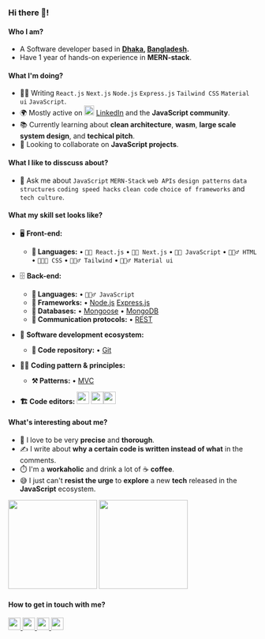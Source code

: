 ### Hi there 👋!

<!--
**rumon5h/rumon5h** is a ✨ _special_ ✨ repository because its `README.md` (this file) appears on your GitHub profile.

Here are some ideas to get you started:
-->
#### Who I am?
- A Software developer based in **[Dhaka](https://en.wikipedia.org/wiki/Dhaka), [Bangladesh](https://en.wikipedia.org/wiki/Bangladesh).** 
- Have 1 year of hands-on experience in **MERN-stack**.
<!-- - Developed products for **healthcare, financial service, F&B, retail,** and **logistics** business domains.
- Have built **native, hybrid,** and **web** apps targeting **multi-platform** and **cross-platform** ecosystems in **monolithic** and **microservices** architectures. -->

#### What I'm doing?
<!-- - 🏢 Working at **[SELISE](https://)** as a **Senior **. -->
- 👨‍💻 Writing `React.js` `Next.js` `Node.js` `Express.js` `Tailwind CSS` `Material ui` `JavaScript`.
- 🌍 Mostly active on <a href="https://www.linkedin.com/in/rumon5h"><img src="https://cdn-icons-png.flaticon.com/512/174/174857.png" height=20></a> [LinkedIn](https://www.linkedin.com/in/rumon5h) and the **JavaScript community**.
- 📚 Currently learning about **clean architecture**, **wasm**, **large scale system design**, and **techical pitch**.
- 👯 Looking to collaborate on **JavaScript projects**.
<!-- - 🥰 Building **[Astro-Odyssey](https://github.com/rumon5h/Astro-Odyssey-Uno-Platform)**, **[Candy-Craze](https://github.com/rumon5h/candy-craze-uno-platform)**, **[Hungry-Worm](https://github.com/rumon5h/hungry-worm-uno-platform)**, **[Sky-Way](https://github.com/rumon5h/sky-way-uno-platform)**, **[Memory-Match](https://github.com/rumon5h/memory-match-uno-platform)**, **[Honk-Hero](https://github.com/rumon5h/honk-hero-uno-platform)** & **[Phototis](https://github.com/rumon5h/Phototis-Uno-Platform)** as pet projects. -->

#### What I like to disscuss about? 
- 💬 Ask me about `JavaScript` `MERN-Stack` `web APIs`  `design patterns` `data structures` `coding speed hacks` `clean code` `choice of frameworks` and `tech culture`.

#### What my skill set looks like?
- 🖥 **Front-end:** 
  - **📜 Languages:** • `🧙🏻 React.js` • `👨‍🏭 Next.js` • `👨‍🔧 JavaScript` • `🧚🏻‍♂️ HTML` • `👨🏻‍🎨 CSS`  • `🧚🏻‍♂️ Tailwind` •  `🧚🏻‍♂️ Material ui` 
  <!-- - **🔬 Frameworks:**   -->
    <!-- - **🖥 Desktop:** • [Uno Platform](https://platform.uno/) • [WinUI 3](https://docs.microsoft.com/en-us/windows/apps/winui/) • [WPF](https://docs.microsoft.com/en-us/dotnet/desktop/wpf/overview/?view=netdesktop-6.0)  -->
    <!-- - **🌐 Web:** • [Blazor WASM](https://dotnet.microsoft.com/en-us/apps/aspnet/web-apps/blazor) • [Uno WASM](https://platform.uno/uno-platform-for-web-webassembly/) • [Open Silver](https://opensilver.net/) • [ASP.NET MVC](https://dotnet.microsoft.com/en-us/apps/aspnet/mvc) -->
    <!-- - **📱 Mobile:** • [Xamarin](https://dotnet.microsoft.com/en-us/apps/xamarin) • [.NET MAUI](https://docs.microsoft.com/en-us/dotnet/maui/what-is-maui) • [Uno Platform](https://platform.uno/uno-platform-for-ios-and-android/) -->
  <!-- - **🗳 UI toolkits:** • [Telerik](https://www.telerik.com/) • [Dev Express](https://www.devexpress.com/) • [MudBlazor](https://mudblazor.com/) -->
  <!-- - **📋 Reporting toolkits:** • [RDLC](https://docs.fileformat.com/reporting/rdlc/#:~:text=(.rdlc)%20Files-,What%20is%20an%20RDLC%20file%3F,used%20to%20create%20these%20files.) • [Dev Express Xtra Reporting](https://docs.devexpress.com/XtraReports/2162/reporting) • [Telerik Reporting](https://www.telerik.com/products/reporting.aspx) -->
- 🗄️ **Back-end:**
  - **📜 Languages:** • `🧙🏻‍♂️ JavaScript`
  - **🔭 Frameworks:** • [Node.js]() [Express.js]()
  - **💾 Databases:** • [Mongoose](https://mongoosejs.com/) • [MongoDB](https://www.mongodb.com/)
  - **🔌 Communication protocols:** • [REST](https://docs.microsoft.com/en-us/azure/architecture/best-practices/api-design)
- 🎡 **Software development ecosystem:**
  - **📁 Code repository:** • [Git](https://git-scm.com/)
  
- 🧙‍♂️ **Coding pattern & principles:**
  - **⚒ Patterns:**  • [MVC](https://en.wikipedia.org/wiki/Model%E2%80%93view%E2%80%93controller)
  
- **🏗️ Code editors:**
<a href="https://visualstudio.microsoft.com/"><img src="https://1000logos.net/wp-content/uploads/2020/08/Visual-Studio-Logo.png" height=25></a> <a href="https://code.visualstudio.com/"><img src="https://seeklogo.com/images/V/visual-studio-code-logo-449D71944F-seeklogo.com.png" height=25></a><a href="https://notepad-plus-plus.org/"><img src="https://notepad-plus-plus.org/images/logo.svg" height=25></a>
  
#### What's interesting about me?  
  - 🧐 I love to be very **precise** and **thorough**.
  - ✍️ I write about **why a certain code is written instead of what** in the comments.
  - ⏱️ I'm a **workaholic** and drink a lot of ☕ **coffee**.
  - 😅 I just can't **resist the urge** to **explore** a new **tech** released in the **JavaScript** ecosystem.

<!--Github Stats-->
<p float="left">
<img height="180em" src="https://github-readme-stats.vercel.app/api?username=rumon5h" /> 
<img height="180em" src="https://github-readme-stats.vercel.app/api/top-langs/?username=rumon5h"/>
</p>

<!-- #### What companies have I worked for?
<p left="center">
  <a href="#">
    <img src="#" height=50>
    </a>
</p> -->

<!-- #### What are my recent highlights?
- [featured-a-mern-stack-website](https://rumon-khan.web.app) -->


#### How to get in touch with me?
<p left="center">
<a href="https://twitter.com/rumon5h">
  <img src="https://img.shields.io/badge/twitter-%231DA1F2.svg?&style=for-the-badge&logo=twitter&logoColor=white" height=25>
</a> 
<a href="https://www.linkedin.com/in/rumon5h">
  <img src="https://img.shields.io/badge/linkedin-%230077B5.svg?&style=for-the-badge&logo=linkedin&logoColor=white" height=25>
</a> 
<a href="https://www.facebook.com/rumon5h/">
  <img src="https://img.shields.io/badge/Facebook-1877F2?style=for-the-badge&logo=facebook&logoColor=white" height=25>
</a>
<a href="mailto:mdrumonkhan45@gmail.com">
  <img src="https://img.shields.io/badge/Gmail-D14836?style=for-the-badge&logo=gmail&logoColor=white" height=25>
</a>
</p>
